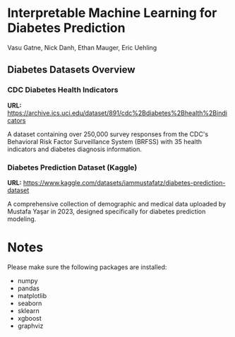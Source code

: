 # Interpretable Machine Learning for Diabetes Prediction

Vasu Gatne, Nick Danh, Ethan Mauger, Eric Uehling

## Diabetes Datasets Overview

### CDC Diabetes Health Indicators
**URL:** https://archive.ics.uci.edu/dataset/891/cdc%2Bdiabetes%2Bhealth%2Bindicators

A dataset containing over 250,000 survey responses from the CDC's Behavioral Risk Factor Surveillance System (BRFSS) with 35 health indicators and diabetes diagnosis information.

### Diabetes Prediction Dataset (Kaggle)
**URL:** https://www.kaggle.com/datasets/iammustafatz/diabetes-prediction-dataset

A comprehensive collection of demographic and medical data uploaded by Mustafa Yaşar in 2023, designed specifically for diabetes prediction modeling.

# Notes
Please make sure the following packages are installed:
- numpy
- pandas
- matplotlib
- seaborn
- sklearn
- xgboost
- graphviz
